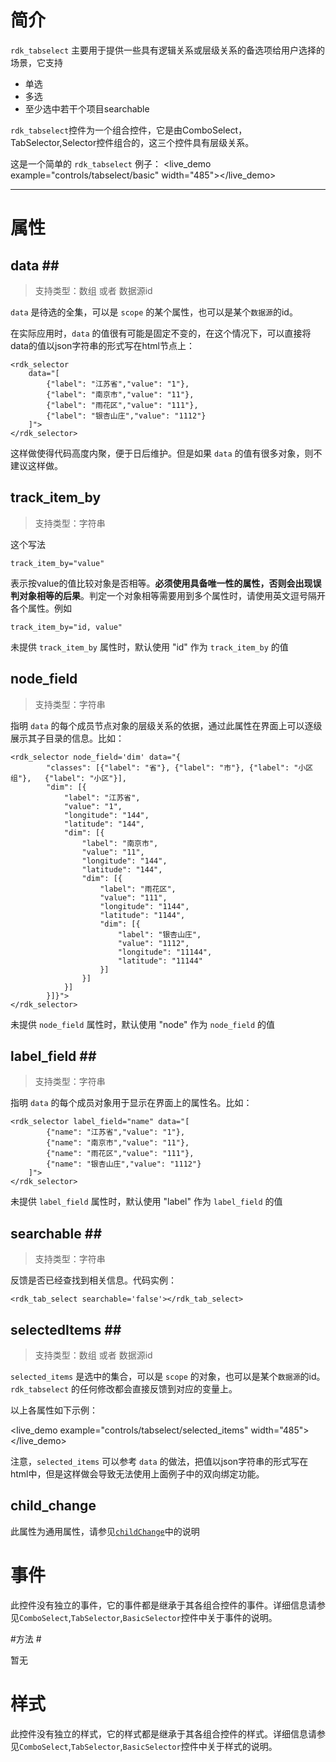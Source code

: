 
# 简介 #

`rdk_tabselect` 主要用于提供一些具有逻辑关系或层级关系的备选项给用户选择的场景，它支持

- 单选
- 多选
- 至少选中若干个项目searchable

`rdk_tabselect`控件为一个组合控件，它是由ComboSelect，TabSelector,Selector控件组合的，这三个控件具有层级关系。

这是一个简单的 `rdk_tabselect` 例子：
<live_demo example="controls/tabselect/basic" width="485"></live_demo>

---
# 属性 #

## data <binding></binding>##
> 支持类型：数组 或者 数据源id

`data` 是待选的全集，可以是 `scope` 的某个属性，也可以是某个`数据源`的id。

在实际应用时，`data` 的值很有可能是固定不变的，在这个情况下，可以直接将data的值以json字符串的形式写在html节点上：
    
	<rdk_selector
		data="[
			{"label": "江苏省","value": "1"}, 
			{"label": "南京市","value": "11"}, 
			{"label": "雨花区","value": "111"}, 
			{"label": "银杏山庄","value": "1112"}
		]">
	</rdk_selector>

这样做使得代码高度内聚，便于日后维护。但是如果 `data` 的值有很多对象，则不建议这样做。

## track&#x5f;item&#x5f;by ##
> 支持类型：字符串

这个写法
	
	track_item_by="value" 

表示按value的值比较对象是否相等。**必须使用具备唯一性的属性，否则会出现误判对象相等的后果**。判定一个对象相等需要用到多个属性时，请使用英文逗号隔开各个属性。例如

	track_item_by="id, value"

未提供 `track_item_by` 属性时，默认使用 "id" 作为 `track_item_by` 的值

## node_field ##
> 支持类型：字符串

指明 `data` 的每个成员节点对象的层级关系的依据，通过此属性在界面上可以逐级展示其子目录的信息。比如：

	<rdk_selector node_field='dim' data="{
			"classes": [{"label": "省"}, {"label": "市"}, {"label": "小区组"}, 	{"label": "小区"}],
            "dim": [{
                "label": "江苏省",
                "value": "1",
                "longitude": "144",
                "latitude": "144",
                "dim": [{
                    "label": "南京市",
                    "value": "11",
                    "longitude": "144",
                    "latitude": "144",
                    "dim": [{
                        "label": "雨花区",
                        "value": "111",
                        "longitude": "1144",
                        "latitude": "1144",
                        "dim": [{
                            "label": "银杏山庄",
                            "value": "1112",
                            "longitude": "11144",
                            "latitude": "11144"
                        }]
                    }]
                }]
            }]}">
	</rdk_selector>

未提供 `node_field` 属性时，默认使用 "node" 作为 `node_field` 的值

## label_field <binding></binding>##
> 支持类型：字符串

指明 `data` 的每个成员对象用于显示在界面上的属性名。比如：

	<rdk_selector label_field="name" data="[
			{"name": "江苏省","value": "1"}, 
			{"name": "南京市","value": "11"}, 
			{"name": "雨花区","value": "111"}, 
			{"name": "银杏山庄","value": "1112"}
		]">
	</rdk_selector>

未提供 `label_field` 属性时，默认使用 "label" 作为 `label_field` 的值

## searchable <binding></binding>##
>支持类型：字符串

反馈是否已经查找到相关信息。代码实例：

    <rdk_tab_select searchable='false'></rdk_tab_select>

## selectedItems <binding></binding>##
> 支持类型：数组 或者 数据源id

`selected_items` 是选中的集合，可以是 `scope` 的对象，也可以是某个`数据源`的id。`rdk_tabselect` 的任何修改都会直接反馈到对应的变量上。

以上各属性如下示例：

<live_demo example="controls/tabselect/selected_items"  width="485"></live_demo>

注意，`selected_items` 可以参考 `data` 的做法，把值以json字符串的形式写在html中，但是这样做会导致无法使用上面例子中的双向绑定功能。

## child_change ##

此属性为通用属性，请参见[`childChange`](/doc/client/controls/common/child_change.md)中的说明

# 事件 #

此控件没有独立的事件，它的事件都是继承于其各组合控件的事件。详细信息请参见`ComboSelect`,`TabSelector`,`BasicSelector`控件中关于事件的说明。

#方法 #

暂无

# 样式 #

此控件没有独立的样式，它的样式都是继承于其各组合控件的样式。详细信息请参见`ComboSelect`,`TabSelector`,`BasicSelector`控件中关于样式的说明。


